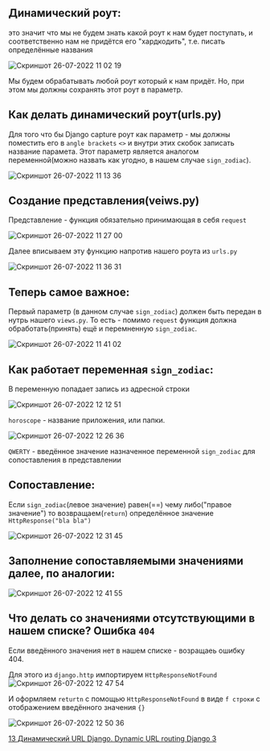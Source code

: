
## Динамический роут:
это значит что мы не будем знать какой роут к нам будет поступать, и соответственно нам не придётся его "хардкодить", т.е. писать определённые названия 


![Скриншот 26-07-2022 11 02 19](https://user-images.githubusercontent.com/84935915/180955309-8dc20b0b-d3ca-4644-aab3-0a597d94cf0e.png)


Мы будем обрабатывать любой роут который к нам придёт. Но, при этом мы должны сохранять этот роут в параметр.

## Как делать динамический роут(urls.py)

Для того что бы Django capture роут как параметр - мы должны поместить его в `angle brackets` `<>` и внутри этих скобок записать название парамета. 
Этот параметр является аналогом переменной(можно назвать как угодно, в нашем случае `sign_zodiac`). 

![Скриншот 26-07-2022 11 13 36](https://user-images.githubusercontent.com/84935915/180957584-3679e407-cd30-49cf-9583-e753778d99f4.png)

## Создание представления(veiws.py)

Представление - функция обязательно принимающая в себя `request` 

![Скриншот 26-07-2022 11 27 00](https://user-images.githubusercontent.com/84935915/180960317-e1d863fc-e180-4f7a-9900-823b2341774b.png)

Далее вписываем эту функцию напротив нашего роута из `urls.py` 

![Скриншот 26-07-2022 11 36 31](https://user-images.githubusercontent.com/84935915/180962319-270f90db-cb17-46e5-9ca2-19a1b76d53b0.png)


## Теперь самое важное:
Первый параметр (в данном случае `sign_zodiac`) должен быть передан в нутрь нашего `views.py`. То есть - помимо `request` функция должна обработать(принять) ещё 
и перемненную `sign_zodiac`. 

![Скриншот 26-07-2022 11 41 02](https://user-images.githubusercontent.com/84935915/180963317-4abc0c91-5b4b-428c-91c4-303a376e996d.png)

## Как работает переменная `sign_zodiac`:
В переменную попадает запись из адресной строки 

![Скриншот 26-07-2022 12 12 51](https://user-images.githubusercontent.com/84935915/180970745-6d456048-acf2-4f7d-84ad-0d9d6a27db96.png)

`horoscope` - название приложения, или папки.

![Скриншот 26-07-2022 12 26 36](https://user-images.githubusercontent.com/84935915/180973231-85b3e8cc-6242-45a5-8b13-6d5c3bf53e9e.png)

`QWERTY` - введённое значение назначенное переменной `sign_zodiac` для сопоставления в представлении

## Сопоставление:
Если `sign_zodiac`(левое значение) равен(==) чему либо("правое значение") то возвращаем(`return`) определённое значение `HttpResponse("bla bla")`

![Скриншот 26-07-2022 12 31 45](https://user-images.githubusercontent.com/84935915/180974169-d645626c-181d-4c0e-8a98-01e63cc695c9.png)

## Заполнение сопоставляемыми значениями далее, по аналогии:

![Скриншот 26-07-2022 12 41 55](https://user-images.githubusercontent.com/84935915/180976201-109f36b9-dd22-4487-a64e-497e8ff406bc.png)

## Что делать со значениями отсутствующими в нашем списке? Ошибка `404`
Если введённого значения нет в нашем списке - возращаеь ошибку 404.

Для этого из `django.http` импортируем `HttpResponseNotFound`
![Скриншот 26-07-2022 12 47 54](https://user-images.githubusercontent.com/84935915/180977351-37445d0d-81b9-4fde-b1b3-502fae2ac354.png)

И оформляем `returtn` с помощью `HttpResponseNotFound` в виде `f строки` с отображением введённого значения `{}`

![Скриншот 26-07-2022 12 50 36](https://user-images.githubusercontent.com/84935915/180977871-4c0b8409-a931-42df-81d1-52f3378e48e0.png)



[13 Динамический URL Django. Dynamic URL routing Django 3](https://www.youtube.com/watch?v=zeYySKU080E&list=PLQAt0m1f9OHvGM7Y7jAQP8TKbBd3up4K2&index=13)
